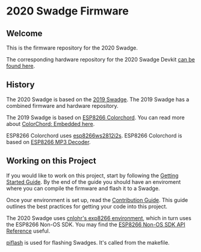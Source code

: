 # 2020 Swadge Firmware

## Welcome

This is the firmware repository for the 2020 Swadge.

The corresponding hardware repository for the 2020 Swadge Devkit [can be found here](https://github.com/AEFeinstein/Swadge-Devkit).

## History 

The 2020 Swadge is based on the [2019 Swadge](https://github.com/cnlohr/swadge2019). The 2019 Swadge has a combined firmware and hardware repository.

The 2019 Swadge is based on [ESP8266 Colorchord](https://github.com/cnlohr/colorchord/tree/master/embedded8266). You can read more about [ColorChord: Embedded here](https://github.com/AEFeinstein/Swadge-Devkit-Fw/blob/master/firmware/embeddedcommon/README.md).

ESP8266 Colorchord uses [esp8266ws2812i2s](https://github.com/cnlohr/esp8266ws2812i2s). ESP8266 Colorchord is based on [ESP8266 MP3 Decoder](https://github.com/espressif/esp8266_mp3_decoder/).

## Working on this Project

If you would like to work on this project, start by following the [Getting Started Guide](https://github.com/AEFeinstein/Swadge-Devkit-Fw/blob/master/docs/GETTING_STARTED.md). By the end of the guide you should have an enviroment where you can compile the firmware and flash it to a Swadge.

Once your environment is set up, read the [Contribution Guide](https://github.com/AEFeinstein/Swadge-Devkit-Fw/blob/master/docs/CONTRIBUTING.md). This guide outlines the best practices for getting your code into this project.

The 2020 Swadge uses [cnlohr's exp8266 environment](https://github.com/cnlohr/esp82xx), which in turn uses the ESP8266 Non-OS SDK. You may find the [ESP8266 Non-OS SDK API Reference](https://www.espressif.com/sites/default/files/documentation/2c-esp8266_non_os_sdk_api_reference_en.pdf) useful.

[piflash](https://github.com/AEFeinstein/Swadge-Devkit-Fw/blob/master/piflash/README.md) is used for flashing Swadges. It's called from the makefile.
